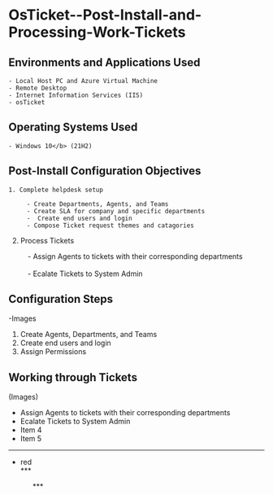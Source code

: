 # OsTicket--Post-Install-and-Processing-Work-Tickets


 <h2>Environments and Applications Used</h2>

    - Local Host PC and Azure Virtual Machine 
    - Remote Desktop
    - Internet Information Services (IIS)
    - osTicket


<h2>Operating Systems Used </h2>

    - Windows 10</b> (21H2)

 <h2>Post-Install Configuration Objectives</h2> 

    1. Complete helpdesk setup

         - Create Departments, Agents, and Teams                     
         - Create SLA for company and specific departments                
         -  Create end users and login                   
         - Compose Ticket request themes and catagories

2. Process Tickets

      &emsp;-  Assign Agents to tickets with their corresponding departments &emsp; &emsp;
      &emsp;             
          &emsp;- Ecalate Tickets to System Admin 

 <h2>Configuration Steps</h2> 
-Images

1. Create Agents, Departments, and Teams 
2. Create end users and login
3. Assign Permissions 


<h2>Working through Tickets</h2> (Images)

- Assign Agents to tickets with their corresponding departments
- Ecalate Tickets to System Admin 
- Item 4
- Item 5

***
<ul>
     <li> red </li>
***
<ul>
***

